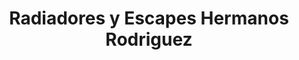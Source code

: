 ---
title: "Radiadores y Escapes Hermanos Rodriguez"
url: /toluca-de-lerdo/radiadores-y-escapes-hermanos-rodriguez/
shop: general
---